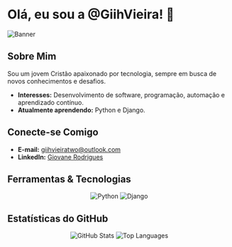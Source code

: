 # Olá, eu sou a @GiihVieira! 👋

![Banner](https://via.placeholder.com/1200x300?text=Bem-vindo+ao+meu+GitHub)

## Sobre Mim
Sou um jovem Cristão apaixonado por tecnologia, sempre em busca de novos conhecimentos e desafios.  
- **Interesses:** Desenvolvimento de software, programação, automação e aprendizado contínuo.  
- **Atualmente aprendendo:** Python e Django.

## Conecte-se Comigo
- **E-mail:** [giihvieiratwo@outlook.com](mailto:giihvieiratwo@outlook.com)
- **LinkedIn:** [Giovane Rodrigues](https://www.linkedin.com/in/giihvieira/)

## Ferramentas & Tecnologias
<div align="center">
  <img src="https://img.shields.io/badge/Python-3776AB?style=for-the-badge&logo=python&logoColor=white" alt="Python">
  <img src="https://img.shields.io/badge/Django-E34F26?style=for-the-badge&logo=django&logoColor=white" alt="Django">
</div>

## Estatísticas do GitHub
<div align="center">
  <img src="https://github-readme-stats.vercel.app/api?username=GiihVieira&show_icons=true&theme=dracula" alt="GitHub Stats" />
  <img src="https://github-readme-stats.vercel.app/api/top-langs/?username=GiihVieira&layout=compact&theme=dracula" alt="Top Languages" />
</div>



